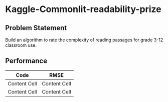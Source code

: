 # Kaggle-Commonlit-readability-prize

## Problem Statement
Build  an algorithm to rate the complexity of reading passages for grade 3-12 classroom use.

## Performance
| Code   | RMSE |
| ------------- | ------------- |
| Content Cell  | Content Cell  |
| Content Cell  | Content Cell  |
